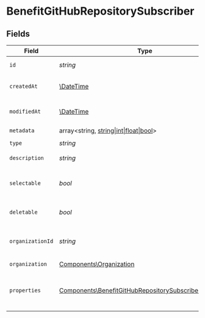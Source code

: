 # BenefitGitHubRepositorySubscriber


## Fields

| Field                                                                                                                            | Type                                                                                                                             | Required                                                                                                                         | Description                                                                                                                      |
| -------------------------------------------------------------------------------------------------------------------------------- | -------------------------------------------------------------------------------------------------------------------------------- | -------------------------------------------------------------------------------------------------------------------------------- | -------------------------------------------------------------------------------------------------------------------------------- |
| `id`                                                                                                                             | *string*                                                                                                                         | :heavy_check_mark:                                                                                                               | The ID of the benefit.                                                                                                           |
| `createdAt`                                                                                                                      | [\DateTime](https://www.php.net/manual/en/class.datetime.php)                                                                    | :heavy_check_mark:                                                                                                               | Creation timestamp of the object.                                                                                                |
| `modifiedAt`                                                                                                                     | [\DateTime](https://www.php.net/manual/en/class.datetime.php)                                                                    | :heavy_check_mark:                                                                                                               | Last modification timestamp of the object.                                                                                       |
| `metadata`                                                                                                                       | array<string, [string\|int\|float\|bool](../../Models/Components/BenefitGitHubRepositorySubscriberMetadata.md)>                  | :heavy_check_mark:                                                                                                               | N/A                                                                                                                              |
| `type`                                                                                                                           | *string*                                                                                                                         | :heavy_check_mark:                                                                                                               | N/A                                                                                                                              |
| `description`                                                                                                                    | *string*                                                                                                                         | :heavy_check_mark:                                                                                                               | The description of the benefit.                                                                                                  |
| `selectable`                                                                                                                     | *bool*                                                                                                                           | :heavy_check_mark:                                                                                                               | Whether the benefit is selectable when creating a product.                                                                       |
| `deletable`                                                                                                                      | *bool*                                                                                                                           | :heavy_check_mark:                                                                                                               | Whether the benefit is deletable.                                                                                                |
| `organizationId`                                                                                                                 | *string*                                                                                                                         | :heavy_check_mark:                                                                                                               | The ID of the organization owning the benefit.                                                                                   |
| `organization`                                                                                                                   | [Components\Organization](../../Models/Components/Organization.md)                                                               | :heavy_check_mark:                                                                                                               | N/A                                                                                                                              |
| `properties`                                                                                                                     | [Components\BenefitGitHubRepositorySubscriberProperties](../../Models/Components/BenefitGitHubRepositorySubscriberProperties.md) | :heavy_check_mark:                                                                                                               | Properties available to subscribers for a benefit of type `github_repository`.                                                   |